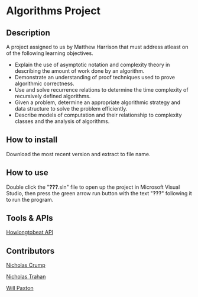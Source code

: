 # Algorithms Project

## Description
A project assigned to us by Matthew Harrison that must address atleast on of the following learning objectives.

* Explain the use of asymptotic notation and complexity theory in describing the amount of work done by an algorithm.
* Demonstrate an understanding of proof techniques used to prove algorithmic correctness.
* Use and solve recurrence relations to determine the time complexity of recursively defined algorithms.
* Given a problem, determine an appropriate algorithmic strategy and data structure to solve the problem efficiently.
* Describe models of computation and their relationship to complexity classes and the analysis of algorithms.

## How to install
Download the most recent version and extract to file name.

## How to use
Double click the "**???**.sln" file to open up the project in Microsoft Visual Studio, then press the green arrow run button with the text "**???**" following it to run the program.

## Tools & APIs
[Howlongtobeat API](https://github.com/ckatzorke/howlongtobeat)

## Contributors
[Nicholas Crump](https://github.com/Kataruse)

[Nicholas Trahan](https://github.com/NicholasTrahan)

[Will Paxton](https://github.com/willpaxton)
